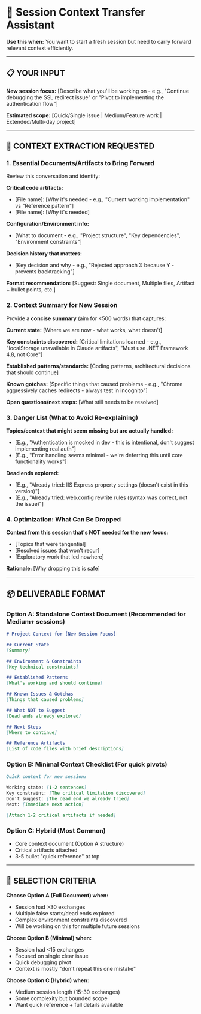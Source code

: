 # 🔄 Session Context Transfer Assistant

**Use this when:** You want to start a fresh session but need to carry forward relevant context efficiently.

---

## 📋 YOUR INPUT

**New session focus:** [Describe what you'll be working on - e.g., "Continue debugging the SSL redirect issue" or "Pivot to implementing the authentication flow"]

**Estimated scope:** [Quick/Single issue | Medium/Feature work | Extended/Multi-day project]

---

## 🎯 CONTEXT EXTRACTION REQUESTED

### 1. Essential Documents/Artifacts to Bring Forward

Review this conversation and identify:

**Critical code artifacts:**

- [File name]: [Why it's needed - e.g., "Current working implementation" vs "Reference pattern"]
- [File name]: [Why it's needed]

**Configuration/Environment info:**

- [What to document - e.g., "Project structure", "Key dependencies", "Environment constraints"]

**Decision history that matters:**

- [Key decision and why - e.g., "Rejected approach X because Y - prevents backtracking"]

**Format recommendation:** [Suggest: Single document, Multiple files, Artifact + bullet points, etc.]

### 2. Context Summary for New Session

Provide a **concise summary** (aim for <500 words) that captures:

**Current state:** [Where we are now - what works, what doesn't]

**Key constraints discovered:** [Critical limitations learned - e.g., "localStorage unavailable in Claude artifacts", "Must use .NET Framework 4.8, not Core"]

**Established patterns/standards:** [Coding patterns, architectural decisions that should continue]

**Known gotchas:** [Specific things that caused problems - e.g., "Chrome aggressively caches redirects - always test in incognito"]

**Open questions/next steps:** [What still needs to be resolved]

### 3. Danger List (What to Avoid Re-explaining)

**Topics/context that might seem missing but are actually handled:**

- [E.g., "Authentication is mocked in dev - this is intentional, don't suggest implementing real auth"]
- [E.g., "Error handling seems minimal - we're deferring this until core functionality works"]

**Dead ends explored:**

- [E.g., "Already tried: IIS Express property settings (doesn't exist in this version)"]
- [E.g., "Already tried: web.config rewrite rules (syntax was correct, not the issue)"]

### 4. Optimization: What Can Be Dropped

**Context from this session that's NOT needed for the new focus:**

- [Topics that were tangential]
- [Resolved issues that won't recur]
- [Exploratory work that led nowhere]

**Rationale:** [Why dropping this is safe]

---

## 📦 DELIVERABLE FORMAT

### Option A: Standalone Context Document (Recommended for Medium+ sessions)

```markdown
# Project Context for [New Session Focus]

## Current State
[Summary]

## Environment & Constraints
[Key technical constraints]

## Established Patterns
[What's working and should continue]

## Known Issues & Gotchas
[Things that caused problems]

## What NOT to Suggest
[Dead ends already explored]

## Next Steps
[Where to continue]

## Reference Artifacts
[List of code files with brief descriptions]
```

### Option B: Minimal Context Checklist (For quick pivots)

```markdown
Quick context for new session:

Working state: [1-2 sentences]
Key constraint: [The critical limitation discovered]
Don't suggest: [The dead end we already tried]
Next: [Immediate next action]

[Attach 1-2 critical artifacts if needed]
```

### Option C: Hybrid (Most Common)

- Core context document (Option A structure)
- Critical artifacts attached
- 3-5 bullet "quick reference" at top

---

## 🎯 SELECTION CRITERIA

**Choose Option A (Full Document) when:**

- Session had >30 exchanges
- Multiple false starts/dead ends explored
- Complex environment constraints discovered
- Will be working on this for multiple future sessions

**Choose Option B (Minimal) when:**

- Session had <15 exchanges
- Focused on single clear issue
- Quick debugging pivot
- Context is mostly "don't repeat this one mistake"

**Choose Option C (Hybrid) when:**

- Medium session length (15-30 exchanges)
- Some complexity but bounded scope
- Want quick reference + full details available